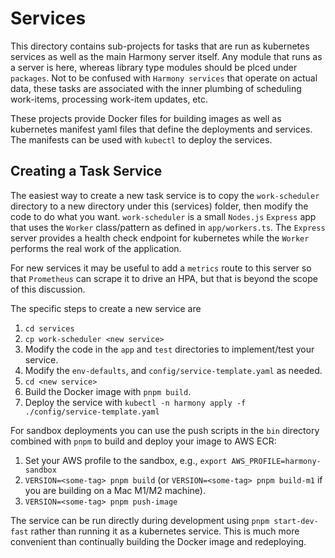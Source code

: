 # Services

This directory contains sub-projects for tasks that are run as kubernetes services as well as the
main Harmony server itself. Any module that runs as a server is here, whereas library type
modules should be plced under `packages`. Not to be
confused with `Harmony services` that operate on actual data, these tasks are associated with
the inner plumbing of scheduling work-items, processing work-item updates, etc.

These projects provide Docker files for building images as well as kubernetes manifest yaml files
that define the deployments and services. The manifests can be used with `kubectl` to deploy
the services.

## Creating a Task Service

The easiest way to create a new task service is to copy the `work-scheduler` directory to a new
directory under this (services) folder, then modify the code to do what you want.
`work-scheduler` is a small `Nodes.js` `Express` app that uses the `Worker` class/pattern as
defined in `app/workers.ts`. The `Express` server provides a health check endpoint for kubernetes
while the `Worker` performs the real work of the application.

For new services it may be useful to add a `metrics` route to this server so that `Prometheus`
can scrape it to drive an HPA, but that is beyond the scope of this discussion.

The specific steps to create a new service are

1. `cd services`
2. `cp work-scheduler <new service>`
3. Modify the code in the `app` and `test` directories to implement/test your service.
4. Modify the `env-defaults`, and `config/service-template.yaml` as needed.
5. `cd <new service>`
6. Build the Docker image with `pnpm build`.
7. Deploy the service with `kubectl -n harmony apply -f ./config/service-template.yaml`

For sandbox deployments you can use the push scripts in the `bin` directory combined with `pnpm`
to build and deploy your image to AWS ECR:

1. Set your AWS profile to the sandbox, e.g., `export AWS_PROFILE=harmony-sandbox`
2. `VERSION=<some-tag> pnpm build` (or `VERSION=<some-tag> pnpm build-m1` if you are building
    on a Mac M1/M2 machine).
3. `VERSION=<some-tag> pnpm push-image`

The service can be run directly during development using `pnpm start-dev-fast` rather than
running it as a kubernetes service. This is much more convenient than continually building the
Docker image and redeploying.